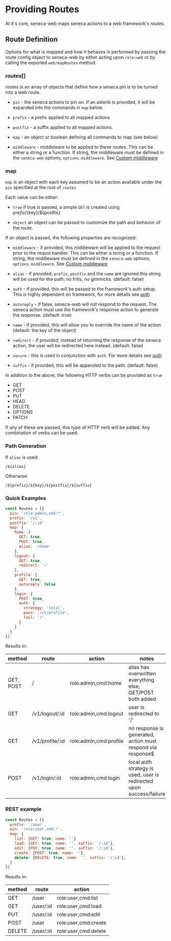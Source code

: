 # Providing Routes

At it's core, seneca-web maps seneca actions to a web framework's routes.

## Route Definition

Options for what is mapped and how it behaves is performed by passing the route config object to seneca-web by either acting upon `role:web` or by calling the exported `web/mapRoutes` method.

### routes[]

routes is an array of objects that define how a seneca pin is to be turned into a web route.

* `pin` - the seneca actions to pin on.  If an asterik is provided, it will be expanded into the commands in `map` below.

* `prefix` - a prefix applied to all mapped actions

* `postfix` - a suffix applied to all mapped actions.

* `map` - an object or boolean defining all commands to map (see below)

* `middleware` - middleware to be applied to these routes. This can be either a string or a function. If string, the middleware must be defined in the `seneca-web` options, `options.middleware`. See [Custom middleware](./providing-routes.md)

### map

`map` is an object with each key assumed to be an action available under the `pin` specified at the root of `routes`

Each value can be either:

* `true` if true is passed, a simple `GET` is created using ${prefix}/${key}/${postfix}

* `object` an object can be passed to customize the path and behavior of the route.

If an object is passed, the following properties are recognized:

* `middleware` - if provided, this middleware will be applied to the request prior to the requst handler.  This can be either a string or a function. If string, the middleware must be defined in the `seneca-web` options, `options.middleware`. See [Custom middleware](./providing-routes.md)

* `alias` - if provided, `prefix`, `postfix` and the `name` are ignored this string will be used for the path; no frills, no gimmicks. (default: false)

* `auth` - if provided, this will be passed to the framework's auth setup.  This is highly dependent on framework, for more details see [auth](./auth.md)

* `autoreply` - if false, seneca-web will not respond to the request. The seneca action must use the framework's response action to generate the response.  (default: true)

* `name` - if provided, this will allow you to override the name of the action (default: the key of the object)

* `redirect` - if provided, instead of returning the response of the seneca action, the user will be redirected here instead.  (default: false)

* `secure` - this is used in conjunction with `auth`.   For more details see [auth](./auth.md)

* `suffix` - if provided, this will be appended to the path. (default: false)

In addition to the above, the following HTTP verbs can be provided as `true`

* GET
* POST
* PUT
* HEAD
* DELETE
* OPTIONS
* PATCH

If any of these are passed, this type of HTTP verb will be added. Any combination of verbs can be used.

### Path Generation

If `alias` is used:

    /${alias}

Otherwise:

    /${prefix}/${key}/${postfix}/${suffix}

### Quick Examples

```js
const Routes = [{
  pin: 'role:admin,cmd:*',
  prefix: '/v1',
  postfix: '/:id'
  map: {
    home: {
      GET: true,
      POST: true,
      alias: '/home'
    },
    logout: {
      GET: true,
      redirect: '/'
    },
    profile: {
      GET: true,
      autoreply: false
    },
    login: {
      POST: true,
      auth: {
        strategy: 'local',
        pass: '/v1/profile',
        fail: '/'
      }
    }
  }
}]
```

Results in:

| method    | route           | action                 | notes                                                                |
|-----------|-----------------|------------------------|----------------------------------------------------------------------|
| GET, POST | /               | role:admin,cmd:home    | alias has overwritten everything else; GET/POST both added           |
| GET       | /v1/logout/:id  | role:admin,cmd:logout  | user is redirected to '/'                                            |
| GET       | /v1/profile/:id | role:admin,cmd:profile | no response is generated, action must respond via response$          |
| POST      | /v1/login/:id   | role:admin,cmd:login   | local auth strategy is used, user is redirected upon success/failure |

### REST example

```js
const Routes = [{
  prefix: '/user',
  pin: 'role:user,cmd:*',
  map: {
    list: {GET: true, name: ''}
    load: {GET: true, name: '', suffix: '/:id'},
    edit: {PUT: true, name: '', suffix: '/:id'},
    create: {POST: true, name: ''},
    delete: {DELETE: true, name: '', suffix: '/:id'},
  }
}]

```
Results in:

| method | route     | action               |
|--------|-----------|----------------------|
| GET    | /user     | role:user,cmd:list   |
| GET    | /user/:id | role:user,cmd:load   |
| PUT    | /user/:id | role:user,cmd:edit   |
| POST   | /user     | role:user,cmd:create |
| DELETE | /user/:id | role:user,cmd:delete |
